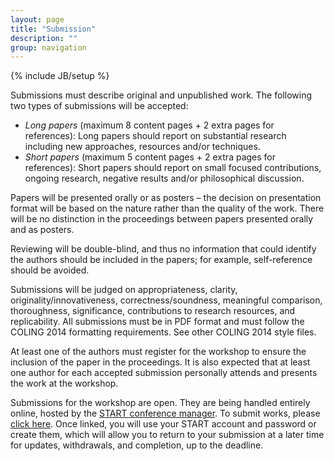 ```yaml
---
layout: page
title: "Submission"
description: ""
group: navigation
---
```

{% include JB/setup %}

Submissions must describe original and unpublished work.
The following two types of submissions will be accepted:

- *Long papers* (maximum 8 content pages + 2 extra pages for references): Long papers should report on substantial research including new approaches, resources and/or techniques.
- *Short papers* (maximum 5 content pages + 2 extra pages for references): Short papers should report on small focused contributions, ongoing research, negative results and/or philosophical discussion.

Papers will be presented orally or as posters – the decision on presentation format will be based on the nature rather than the quality of the work. There will be no distinction in the proceedings between papers presented orally and as posters.

Reviewing will be double-blind, and thus no information that could identify the authors should be included in the papers; for example, self-reference should be avoided.

Submissions will be judged on appropriateness, clarity, originality/innovativeness, correctness/soundness, meaningful comparison, thoroughness, significance, contributions to research resources, and replicability. All submissions must be in PDF format and must follow the COLING 2014 formatting requirements. See other COLING 2014 style files.

At least one of the authors must register for the workshop to ensure the inclusion of the paper in the proceedings. It is also expected that at least one author for each accepted submission personally attends and presents the work at the workshop.

Submissions for the workshop are open. They are being handled entirely online, hosted by the [START conference manager](https://www.softconf.com/coling2014/WS-11/). To submit works, please [click here](https://www.softconf.com/coling2014/WS-11/). Once linked, you will use your START account and password or create them, which will allow you to return to your submission at a later time for updates, withdrawals, and completion, up to the deadline.
